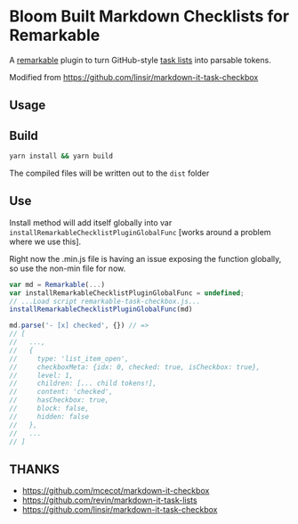 # Bloom Built Markdown Checklists for Remarkable

A [remarkable](https://github.com/jonschlinkert/remarkable) plugin to turn GitHub-style [task lists](https://github.com/blog/1825-task-lists-in-all-markdown-documents) into parsable tokens.

Modified from <https://github.com/linsir/markdown-it-task-checkbox>

## Usage

## Build

```bash
yarn install && yarn build
```

The compiled files will be written out to the `dist` folder

## Use

Install method will add itself globally into var `installRemarkableChecklistPluginGlobalFunc` [works around a problem where we use this].

Right now the .min.js file is having an issue exposing the function globally, so use the non-min file for now.

```js
var md = Remarkable(...)
var installRemarkableChecklistPluginGlobalFunc = undefined;
// ...Load script remarkable-task-checkbox.js...
installRemarkableChecklistPluginGlobalFunc(md)

md.parse('- [x] checked', {}) // =>
// [
//   ...,
//   {
//     type: 'list_item_open',
//     checkboxMeta: {idx: 0, checked: true, isCheckbox: true},
//     level: 1,
//     children: [... child tokens!],
//     content: 'checked',
//     hasCheckbox: true,
//     block: false,
//     hidden: false
//   },
//   ...
// ]
```

## THANKS

- <https://github.com/mcecot/markdown-it-checkbox>
- <https://github.com/revin/markdown-it-task-lists>
- <https://github.com/linsir/markdown-it-task-checkbox>

